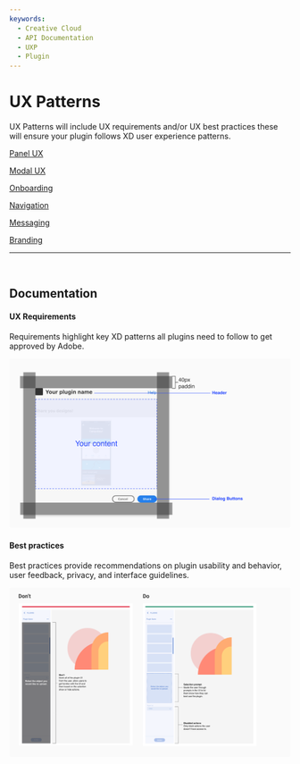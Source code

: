 ```yaml
---
keywords:
  - Creative Cloud
  - API Documentation
  - UXP
  - Plugin
---
```


# UX Patterns

UX Patterns will include UX requirements and/or UX best practices these will ensure your plugin follows XD user experience patterns.

[Panel UX](/design/ux-patterns/panel-ux/)

[Modal UX](/design/ux-patterns/modal-ux/)

[Onboarding](/design/ux-patterns/onboarding/)

[Navigation](/design/ux-patterns/navigation/)

[Messaging](/design/ux-patterns/messaging/)

[Branding](/design/ux-patterns/branding/)

----------

 <br />
 
## Documentation

#### UX Requirements

Requirements highlight key XD patterns all plugins need to follow to get approved by Adobe. 

![Example of specs and UX requirements](../ux-images/UX-Patterns-1-Specs.png)

#### Best practices

Best practices provide recommendations on plugin usability and behavior, user feedback, privacy, and interface guidelines. 

![Example of a UX best practice](../ux-images/UX-Patterns-2-Best-Practices.png)

